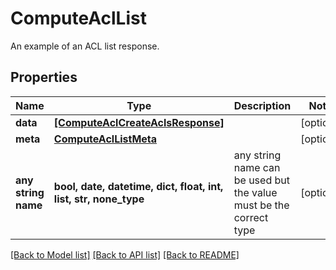 # ComputeAclList

An example of an ACL list response.

## Properties
Name | Type | Description | Notes
------------ | ------------- | ------------- | -------------
**data** | [**[ComputeAclCreateAclsResponse]**](ComputeAclCreateAclsResponse.md) |  | [optional] 
**meta** | [**ComputeAclListMeta**](ComputeAclListMeta.md) |  | [optional] 
**any string name** | **bool, date, datetime, dict, float, int, list, str, none_type** | any string name can be used but the value must be the correct type | [optional]

[[Back to Model list]](../README.md#documentation-for-models) [[Back to API list]](../README.md#documentation-for-api-endpoints) [[Back to README]](../README.md)


